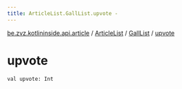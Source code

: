 ```yaml
---
title: ArticleList.GallList.upvote - 
---
```


[be.zvz.kotlininside.api.article](../../index.html) / [ArticleList](../index.html) / [GallList](index.html) / [upvote](./upvote.html)

# upvote

`val upvote: Int`